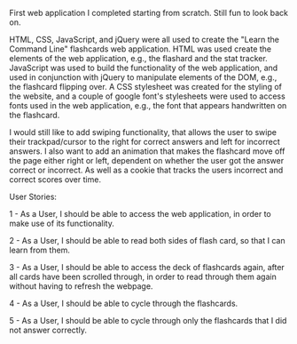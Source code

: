 First web application I completed starting from scratch. Still fun to look back on.

HTML, CSS, JavaScript, and jQuery were all used to create the "Learn the Command Line" flashcards web application. HTML was used create the elements of the web application, e.g., the flashard and the stat tracker. JavaScript was used to build the functionality of the web application, and used in conjunction with jQuery to manipulate elements of the DOM, e.g., the flashcard flipping over. A CSS stylesheet was created for the styling of the website, and a couple of google font's stylesheets were used to access fonts used in the web application, e.g., the font that appears handwritten on the flashcard.

I would still like to add swiping functionality, that allows the user to swipe their trackpad/cursor to the right for correct answers and left for incorrect answers. I also want to add an animation that makes the flashcard move off the page either right or left, dependent on whether the user got the answer correct or incorrect. As well as a cookie that tracks the users incorrect and correct scores over time.

User Stories:

1 - As a User, I should be able to access the web application, in order to make use of its functionality.

2 - As a User, I should be able to read both sides of flash card, so that I can learn from them.

3 - As a User, I should be able to access the deck of flashcards again, after all cards have been scrolled through, in order to read through them again without having to refresh the webpage.

4 - As a User, I should be able to cycle through the flashcards.

5 - As a User, I should be able to cycle through only the flashcards that I did not answer correctly.

